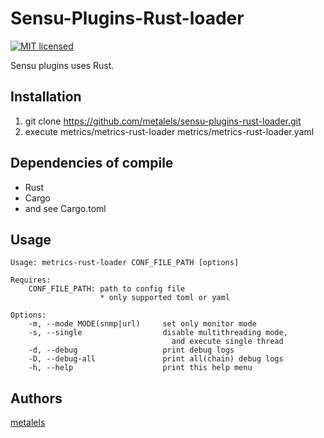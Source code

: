 # Sensu-Plugins-Rust-loader

[![MIT licensed](https://img.shields.io/badge/license-MIT-blue.svg)](LICENSE.txt)

Sensu plugins uses Rust.

## Installation ##

  1. git clone https://github.com/metalels/sensu-plugins-rust-loader.git
  2. execute metrics/metrics-rust-loader metrics/metrics-rust-loader.yaml

## Dependencies of compile ##

* Rust
* Cargo
* and see Cargo.toml

## Usage ##

```
Usage: metrics-rust-loader CONF_FILE_PATH [options]

Requires:
    CONF_FILE_PATH: path to config file
                    * only supported toml or yaml

Options:
    -m, --mode MODE(snmp|url)     set only monitor mode
    -s, --single                  disable multithreading mode,
                                    and execute single thread
    -d, --debug                   print debug logs
    -D, --debug-all               print all(chain) debug logs
    -h, --help                    print this help menu
```

## Authors ##

[metalels](https://github.com/metalels)


